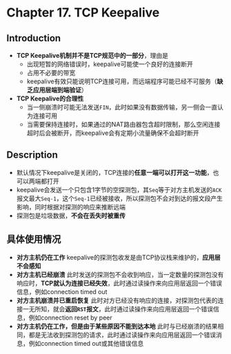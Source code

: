 # Chapter 17. TCP Keepalive

## Introduction

- **TCP Keepalive机制并不是TCP规范中的一部分**，理由是
  - 出现短暂的网络错误时，keepalive可能使一个良好的连接断开
  - 占用不必要的带宽
  - keepalive有效只能说明TCP连接可用，而远端程序可能已经不可服务（**缺乏应用层端到端验证**）
- **TCP Keepalive的合理性**
  - 当一侧崩溃时可能无法发送`FIN`，此时如果没有数据传输，另一侧会一直认为连接可用
  - 当需要保持连接时，如果通过的NAT路由器包含超时限制，那么空闲连接超时后会被断开，而keepalive会有定期小流量确保不会超时断开

## Description

- 默认情况下keepalive是关闭的，TCP连接的**任意一端可以打开这一功能**，也可以两端都打开
- keepalive会发送一个只包含1字节的空探测包，其`Seq`等于对方主机发送的`ACK`报文最大`Seq-1`，这个`Seq-1`已经被接收，所以探测包不会对到达的报文段产生影响，同时根据对探测的响应来推断远端
- 探测包是垃圾数据，**不会在丢失时被重传**

## 具体使用情况

- **对方主机仍在工作**
  keepalive的探测包收发是由TCP协议栈来维护的，**应用层不会感知**
- **对方主机已经崩溃**
  此时发送的探测包不会收到响应，当一定数量的探测包没有响应时，**TCP就认为连接已经失效**，此时通过读操作来向应用层返回一个错误信息，例如connection timed out
- **对方主机崩溃并已重启恢复**
  此时对方已经没有响应的连接，对探测包代表的连接一无所知，就会**返回`RST`报文**，此时通过读操作来向应用层返回一个错误信息，例如connection reset by peer
- **对方主机仍在工作，但是由于某些原因不能到达本地**
  此时与已经崩溃的结果相同，都是无法收到探测包的请求，此时通过读操作来向应用层返回一个错误消息，例如connection timed out或其他错误信息
